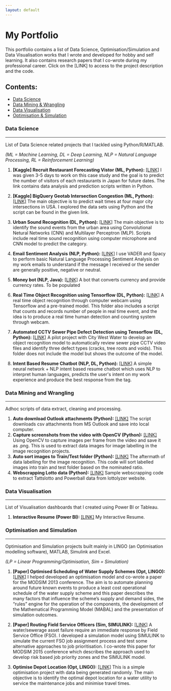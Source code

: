 ```yaml
---
layout: default
---
```


# My Portfolio
This portfolio contains a list of Data Science, Optimisation/Simulation and Data Visualisation works that I wrote and developed for hobby and self learning. It also contains research papers that I co-wrote during my professional career. Click on the [LINK] to access to the project description and the code.

## Contents: 
- [Data Science](#data-science)
- [Data Mining & Wrangling](#data-mining-and-wrangling)
- [Data Visualisation](#data-visualisation)
- [Optimisation & Simulation](#optimisation-and-simulation)



### Data Science
* * *
List of Data Science related projects that I tackled using Python/R/MATLAB. 

*(ML = Machine Learning, DL = Deep Learning, NLP = Natural Language Processing, RL = Reinforcement Learning)*

  1. **[Kaggle] Recruit Restaurant Forecasting Vistor (ML, Python):**  [[LINK]](https://github.com/yvien226/Useful-Python-Scripts/tree/master/Kaggle/Recruit%20Restaurant%20Visitor%20Forecasting) I was given 3-5 days to work on this case study and the goal is to predict the number of visitors of each restaurants in Japan for future dates. The link contains data analysis and prediction scripts written in Python.

  2. **[Kaggle] BigQuery Geotab Intersection Congestion (ML, Python):** [[LINK]](https://github.com/yvien226/Useful-Python-Scripts/tree/master/Kaggle/BigQuery%20Geotab%20Intersection%20Congestion) The main objective is to predict wait times at four major city intersections in USA. I explored the data sets using Python and the script can be found in the given link.
  
  3. **Urban Sound Recognition (DL, Python):** [[LINK]](https://github.com/yvien226/Useful-Python-Scripts/tree/master/Deep%20Learning/Urban%20Sound%20Recognition) The main objective is to identify the sound events from the urban area using Convolutional Netural Networks (CNN) and Multilayer Perceptron (MLP). Scripts include real time sound recognition using computer microphone and CNN model to predict the category.
  
  4. **Email Sentiment Analysis (NLP, Python):** [[LINK]](https://github.com/yvien226/Useful-Python-Scripts/tree/master/NLP/Email%20Sentiment%20Analysis) I use VADER and Spacy to perform basic Natural Language Processing Sentiment Analysis on my work emails to understand if the message I received or the sender are generally positive, negative or neutral.

  5. **Money bot (NLP, Java):** [[LINK]]()  A bot that converts currency and provide currency rates. To be populated
  
  6. **Real Time Object Recognition using Tensorflow (DL, Python):** [[LINK]](https://github.com/yvien226/Useful-Python-Scripts/blob/master/Deep%20Learning/Real%20Time%20Object%20Recognition) A real time object recognition through computer webcam using Tensorflow and a pre-trained model. This folder also includes a script that counts and records number of people in real time event, and the idea is to produce a real time human detection and counting system through webcam.

  7. **Automated CCTV Sewer Pipe Defect Detection using Tensorflow (DL, Python):** [[LINK]](https://github.com/yvien226/Useful-Python-Scripts/tree/master/Deep%20Learning/Sewer%20Pipe%20Object%20Recognition) A pilot project with City West Water to develop an object recognition model to automatically review sewer pipe CCTV video files and identify three defect types (cracks, tree roots and voids). This folder does not include the model but shows the outcome of the model.

  8. **Intent Based Resume Chatbot (NLP, DL, Python):** [[LINK]](https://github.com/yvien226/Useful-Python-Scripts/blob/master/NLP/Resume%20Chatbot/) A simple neural network + NLP intent based resume chatbot which uses NLP to interpret human languages, predicts the user's intent on my work experience and produce the best response from the tag. 


### Data Mining and Wrangling
* * *
Adhoc scripts of data extract, cleaning and processing.

1. **Auto download Outlook attachments (Python):** [[LINK]](https://github.com/yvien226/Useful-Python-Scripts/blob/master/Auto_Download_Outlook_Attachments.ipynb) The script downloads csv attachments from MS Outlook and save into local computer.
2. **Capture screenshots from the video with OpenCV (Python):** [[LINK]](https://github.com/yvien226/Useful-Python-Scripts/blob/master/Capture%20image%20(screenshot)%20from%20video.ipynb) Using OpenCV to capture images per frame from the video and save it as .png. This is used to extract data images for image labelling in the image recognition projects.
3. **Auto sort images to Train/Test folder (Python):** [[LINK]](https://github.com/yvien226/Useful-Python-Scripts/blob/master/Move%20Images%20with%20xml%20to%20Train%20and%20Test%20folder.ipynb) The aftermath of data labelling for the image recognition. This code will sort labelled images into train and test folder based on the nominated ratio.
4. **Webscrapping Lotto data (Python):** [[LINK]](https://github.com/yvien226/Useful-Python-Scripts/blob/master/webscrapping_lotto.ipynb) Sample webscrapping code to extract Tattslotto and Powerball data from lottolyzer website.
  

### Data Visualisation
* * *
List of Visualisation dashboards that I created using Power BI or Tableau. 

  1. **Interactive Resume (Power BI):**  [[LINK]](https://bit.ly/yeevienresume2) My Interactive Resume.



### Optimisation and Simulation
* * *
Optimisation and Simulation projects built mainly in LINGO (an Optimisation modelling software), MATLAB, Simulink and Excel.

*(LP = Linear Programming/Optimisation, Sim = Simulation)*

  1. **[Paper] Optimised Scheduling of Water Supply Schemes (Opt, LINGO):** [[LINK]](https://www.mssanz.org.au/modsim2013/L4/ng.pdf) I helped developed an optimisation model and co-wrote a paper for the MODSIM 2013 conference. The aim is to automate planning around future known events to produce a least cost operational schedule of the water supply scheme and this paper describes the many factors that influence the scheme’s supply and demand sides, the “rules” engine for the operation of the components, the development of the Mathematical Programming Model (MABAL) and the presentation of simulation outcomes.
  
  2. **[Paper] Routing Field Service Officers (Sim, SIMULINK):** [[LINK]](https://www.mssanz.org.au/modsim2015/J4/ng.pdf) A water/sewerage asset failure require an immediate response by Field Service Office (FSO). I developed a simulation model using SIMULINK to simulate the current FSO job assignment process and test some alternative approaches to job prioritisation. I co-wrote this paper for MODSIM 2015 conference which describes the approach used to develop risk based job priority zones and the SIMULINK model.
  
  3. **Optimise Depot Location (Opt, LINGO):** [[LINK]](https://github.com/yvien226/LINGO-Optimization/tree/master/Depot%20Location) This is a simple optimisation project with data being generated randomly. The main objective is to identify the optimal depot location for a water utility to service the maintenance jobs and minimise travel times.
